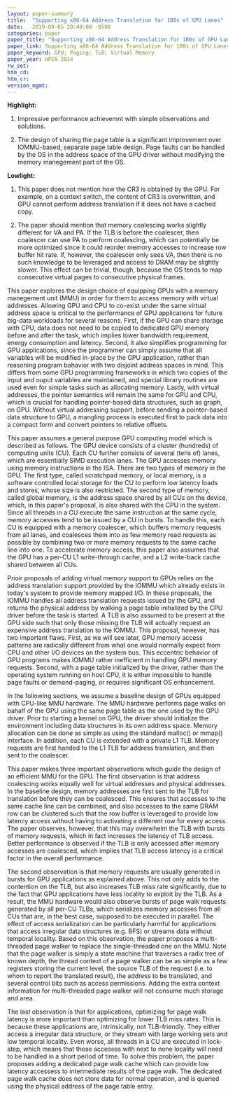 ```yaml
---
layout: paper-summary
title:  "Supporting x86-64 Address Translation for 100s of GPU Lanes"
date:   2019-09-05 20:49:00 -0500
categories: paper
paper_title: "Supporting x86-64 Address Translation for 100s of GPU Lanes"
paper_link: Supporting x86-64 Address Translation for 100s of GPU Lanes
paper_keyword: GPU; Paging; TLB; Virtual Memory
paper_year: HPCA 2014
rw_set: 
htm_cd: 
htm_cr: 
version_mgmt: 
---
```


**Highlight:**

1. Impressive performance achievemnt with simple observations and solutions. 

2. The design of sharing the page table is a significant improvement over IOMMU-based, separate page table design.
   Page faults can be handled by the OS in the address space of the GPU driver without modifying the memory
   manegement part of the OS.

**Lowlight:**

1. This paper does not mention how the CR3 is obtained by the GPU. For example, on a context switch, the content of
   CR3 is overwritten, and GPU cannot perform address translation if it does not have a cached copy. 

2. The paper should mention that memory coalescing works slightly different for VA and PA. If the TLB is before the 
   coalescer, then coalescer can use PA to perform coalescing, which can potentially be more optimized since it 
   could reorder memory accesses to increase row buffer hit rate. If, however, the coalescer only sees VA, then there
   is no such knowledge to be leveraged and access to DRAM may be slightly slower. This effect can be trivial, though,
   because the OS tends to map consecutive virtual pages to consecutive physical frames.


This paper explores the design choice of equipping GPUs with a memory manegement unit (MMU) in order for them to access
memory with virtual addresses. Allowing GPU and CPU to co-exist under the same virtual address space is critical to
the performance of GPU applications for future big-data workloads for several reasons. First, if the GPU can share storage
with CPU, data does not need to be copied to dedicated GPU memory before and after the task, which implies lower bandwidth
requirement, energy consumption and latency. Second, it also simplifies programming for GPU applications, since the programmer
can simply assume that all variables will be modified in-place by the GPU application, rather than reasoning program bahavior
with two disjoint address spaces in mind. This differs from some GPU programming
frameworks in which two copies of the input and ouput variables are maintained, and special library routines are used even
for simple tasks such as allocating memory. Lastly, with virtual addresses, the pointer
semantics will remain the same for GPU and CPU, which is crucial for handling pointer-based data structures, such as graph, 
on GPU. Without virtual addressing support, before sending a pointer-based data structure to GPU, a mangling process is 
executed first to pack data into a compact form and convert pointers to relative offsets. 

This paper assumes a general purpose GPU computing model which is described as follows. The GPU device consists of a cluster 
(hundreds) of computing units (CU). Each CU further consists of several (tens of) lanes, which are essentially SIMD execution 
lanes. The GPU accesses memory using memory instructions in the ISA. There are two types of memory in the GPU. The first type,
called scratchpad memory, or local memory, is a software controlled local storage for the CU to perform low latency loads
and stores, whose size is also restricted. The second type of memory, called global memory, is the address space shared
by all CUs on the device, which, in this paper's proposal, is also shared with the CPU in the system. Since all threads in
a CU execute the same instruction at the same cycle, memory accesses tend to be issued by a CU in bursts. To handle this,
each CU is equipped with a memory coalescer, which buffers memory requests from all lanes, and coalesces them into as few 
memory read requests as possible by combining two or more memory requests to the same cache line into one. To accelerate memory
access, this paper also assumes that the GPU has a per-CU L1 write-through cache, and a L2 write-back cache shared between 
all CUs.

Prioir proposals of adding virtual memory support to GPUs relies on the address translation support provided by the IOMMU
which already exists in today's system to provide memory mapped I/O. In these proposals, the IOMMU handles all address 
translation requests issued by the GPU, and returns the physical address by walking a page table initialized by the CPU
driver before the task is started. A TLB is also assumed to be present at the GPU side such that only those missing the 
TLB will actually request an expensive address translation to the IOMMU. This proposal, however, has two important flaws.
First, as we will see later, GPU memory access patterns are radically different from what one would normally expect from CPU
and other I/O devices on the system bus. This eccentric behavior of GPU programs makes IOMMU rather inefficient in handling
GPU memory requests. Second, with a page table initialized by the driver, rather than the operating system running on 
host CPU, it is either impossible to handle page faults or demand-paging, or requires significant OS enhancement.

In the following sections, we assume a baseline design of GPUs equipped with CPU-like MMU hardware. The MMU hardware
performs page walks on bahalf of the GPU using the same page table as the one used by the GPU driver. Prior to starting 
a kernel on GPU, the driver should initialize the environment including data structures in its own address space. Memory
allocation can be done as simple as using the standard malloc() or mmap() interface. In addition, each CU is extended with
a private L1 TLB. Memory requests are first handed to the L1 TLB for address translation, and then sent to the coalescer.

This paper makes three important observations which guide the design of an efficient MMU for the GPU. The first observation
is that address coalescing works equally well for virtual addresses and physical addresses. In the baseline design, 
memory addresses are first sent to the TLB for translation before they can be coalesced. This ensures that accesses to
the same cache line can be combined, and also accesses to the same DRAM row can be clustered such that the row buffer
is leveraged to provide low latency access without having to activating a different row for every access. The paper observes,
however, that this may overwhelm the TLB with bursts of memory requests, which in fact increases the latency of TLB
access. Better performance is observed if the TLB is only accessed after memory accesses are coalesced, which implies
that TLB access latency is a critical factor in the overall performance.

The second observation is that memory requests are usually generated in bursts for GPU applications as explained above.
This not only adds to the contention on the TLB, but also increases TLB miss rate significantly, due to the fact that
GPU applications have less locality to exploit by the TLB. As a result, the MMU hardware would also observe bursts of 
page walk requests generated by all per-CU TLBs, which serializes memory accesses from all CUs that are, in the best case,
supposed to be executed in parallel. The effect of access serialization can be particularly harmful for applications that
access irregular data structures (e.g. BFS) or streams data without temporal locality. Based on this observation, the paper 
proposes a multi-threaded page walker to replace the single-threaded one on the MMU. Note that the page walker is simply
a state machine that traverses a radix tree of known depth, the thread context of a page walker can be as simple as a few
registers storing the current level, the source TLB of the request (i.e. to whom to report the translated result), the address
to be translated, and several control bits such as access permissions. Adding the extra context information for multi-threaded 
page walker will not consume much storage and area.

The last observation is that for applications, optimizing for page walk latency is more important than optimizing for lower 
TLB miss rates. This is because these applications are, intrinsically, not TLB-friendly. They either access a irregular data
structure, or they stream with large working sets and low temporal locality. Even worse, all threads in a CU are executed in 
lock-step, which means that these accesses with next to none locality will need to be handled in a short period of time. 
To solve this problem, the paper proposes adding a dedicated page walk cache which can provide low latency accessess to 
intermediate results of the page walk. The dedicated page walk cache does not store data for normal operation, and is 
queried using the physical address of the page table entry. 
